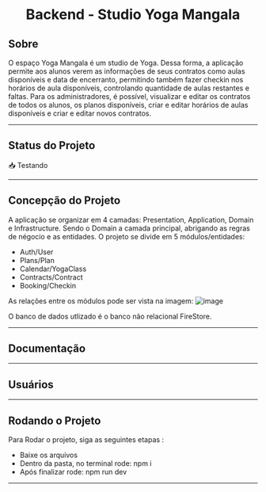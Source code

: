 
<h1 align="center">
     Backend - Studio Yoga Mangala
</h1>

##  Sobre

O espaço Yoga Mangala é um studio de Yoga. Dessa forma, a aplicação permite aos alunos verem as informações de seus contratos como aulas disponíveis e data de encerranto, permitindo também fazer checkin nos horários de aula disponíveis, controlando quantidade de aulas restantes e faltas. Para os administradores, é possível, visualizar e editar os contratos de todos os alunos, os planos disponíveis, criar e editar horários de aulas disponíveis e criar e editar novos contratos.

---
##  Status do Projeto

📥 Testando 

---

## Concepção do Projeto


A aplicação se organizar em 4 camadas: Presentation, Application, Domain e Infrastructure. Sendo o Domain a camada principal, abrigando as regras de négocio e as entidades. O projeto se divide em 5 módulos/entidades:
 - Auth/User
 - Plans/Plan
 - Calendar/YogaClass
 - Contracts/Contract
 - Booking/Checkin

As relações entre os módulos pode ser vista na imagem:
![image](https://user-images.githubusercontent.com/81428197/183217701-1660e165-1691-430e-9448-1e867ec1eb1b.png)

O banco de dados utlizado é o banco não relacional FireStore. 

---

## Documentação


---

## Usuários


---
## Rodando o Projeto


Para Rodar o projeto, siga as seguintes etapas :

- Baixe os arquivos
- Dentro da pasta, no terminal rode: npm i
- Após finalizar rode: npm run dev

---
